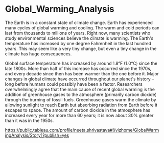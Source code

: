 # Global_Warming_Analysis

The Earth is in a constant state of climate change. 
Earth has experienced many cycles of global warming and cooling. 
The warm and cold periods can last from thousands to millions of years.
Right now, many scientists who study environmental sciences believe the climate is warming. 
The Earth's temperature has increased by one degree Fahrenheit in the last hundred years. This may seem like a very tiny change, but even a tiny change in the climate has huge consequences.

Global surface temperature has increased by around 1.8°F (1.0°C) since the late 1800s. 
More than half of this increase has occurred since the 1970s, and every decade since then has been warmer than the one before it.
Major changes in global climate have occurred throughout our planet's history – long before humans could possibly have been a factor. 
Researchers overwhelmingly agree that the main cause of recent global warming is the addition of greenhouse gases to the atmosphere (primarily carbon dioxide) through the burning of fossil fuels. 
Greenhouse gases warm the climate by allowing sunlight to reach Earth but absorbing radiation from Earth before it escapes to space. 
The amount of carbon dioxide in the atmosphere has increased every year for more than 60 years; it is now about 30% greater than it was in the 1950s.



https://public.tableau.com/profile/neeta.shrivastava#!/vizhome/GlobalWarmingAnalysis/Story1?publish=yes
